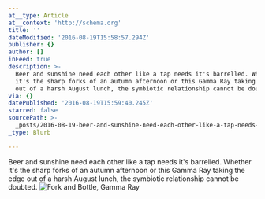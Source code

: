 ```yaml
---
at__type: Article
at__context: 'http://schema.org'
title: ''
dateModified: '2016-08-19T15:58:57.294Z'
publisher: {}
author: []
inFeed: true
description: >-
  Beer and sunshine need each other like a tap needs it's barrelled. Whether
  it's the sharp forks of an autumn afternoon or this Gamma Ray taking the edge
  out of a harsh August lunch, the symbiotic relationship cannot be doubted. 
via: {}
datePublished: '2016-08-19T15:59:40.245Z'
starred: false
sourcePath: >-
  _posts/2016-08-19-beer-and-sunshine-need-each-other-like-a-tap-needs-its-barr.md
_type: Blurb

---
```

Beer and sunshine need each other like a tap needs it's barrelled. Whether it's the sharp forks of an autumn afternoon or this Gamma Ray taking the edge out of a harsh August lunch, the symbiotic relationship cannot be doubted. ![Fork and Bottle, Gamma Ray](https://the-grid-user-content.s3-us-west-2.amazonaws.com/8cda36b7-2f2c-4643-9c82-84e9c4a29033.jpg)